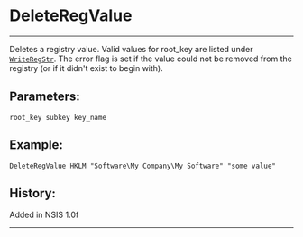 # DeleteRegValue

---

Deletes a registry value. Valid values for root_key are listed under [`WriteRegStr`][1]. The error flag is set if the value could not be removed from the registry (or if it didn't exist to begin with).

## Parameters:

    root_key subkey key_name

## Example:

	DeleteRegValue HKLM "Software\My Company\My Software" "some value"

## History:

Added in NSIS 1.0f

---

[1]: WriteRegStr.md